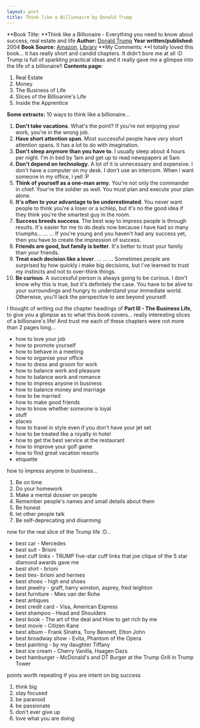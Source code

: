 ```yaml
---
layout: post
title: Think like a Billionaire by Donald Trump
---
```


**Book Title: **Think like a Billionaire - Everything you need to know about success, real estate and life **Author:** [Donald Trump](http://en.wikipedia.org/wiki/Donald_Trump) **Year written/published:** 2004 **Book Source:** [Amazon](http://www.amazon.com/Trump-Billionaire-Everything-Success-Estate/dp/0345481402/ref=pd_bbs_2/105-4294929-8238850?ie=UTF8&s=books&qid=1184219620&sr=8-2), [Library](http://vistaweb.nlb.gov.sg/cgi-bin/cw_cgi?fullRecord+13106+3002+12734252+2+0) **My Comments: **I totally loved this book... it has really short and candid chapters. It didn't bore me at all :D Trump is full of sparkling practical ideas and it really gave me a glimpse into the life of a billionaire!! **Contents page:**
1. Real Estate
2. Money
3. The Business of Life
4. Slices of the Billioanire's Life
5. Inside the Apprentice

**Some extracts:** 10 ways to think like a billionaire...
1. **Don't take vacations**. What's the point? If you're not enjoying your work, you're in the wrong job.
2. **Have short attention span**. Most successful people have very short attention spans. It has a lot to do with imagination.
3. **Don't sleep anymore than you have to**. I usually sleep about 4 hours per night. I'm in bed by 1am and get up to read newspapers at 5am
4. **Don't depend on technology**. A lot of it is unnecessary and expensive. I don't have a computer on my desk. I don't use an intercom. When i want someone in my office, i yell :P
5. **Think of yourself as a one-man army**. You're not only the commander in chief. Your're the soldier as well. You must plan and execute your plan alone.
6. **It's often to your advantage to be underestimated**. You never want people to think you're a loser or a schlep, but it's no the good idea if they think you're the smartest guy in the room.
7. **Success breeds success**. The best way to impress people is through results. It's easier for me to do deals now because i have had so many triumphs... ... ... If you're young and you haven't had any success yet, then you have to create the impression of success.
8. **Friends are good, but family is better**. It's better to trust your family than your friends.
9. **Treat each decision like a lover**. ... ... ... Sometimes people are surprised by how quickly i make big decisions, but i've learned to trust my instincts and not to over-think things.
10. **Be curious**. A successful person is always going to be curious. I don't know why this is true, but it's definitely the case. You have to be alive to your surroundings and hungry to understand your immediate world. Otherwise, you'll lack the perspective to see beyond yourself.

I thought of writing out the chapter headings of **Part III - The Business Life**, to give you a glimpse as to what this book covers... really interesting slices of a billionaire's life! And trust me each of these chapters were not more than 2 pages long...
- how to love your job
- how to promote yourself
- how to behave in a meeting
- how to organise your office
- how to dress and groom for work
- how to balance work and pleasure
- how to balance work and romance
- how to impress anyone in business
- how to balance money and marriage
- how to be married
- how to make good friends
- how to know whether someone is loyal
- stuff
- places
- how to travel in style even if you don't have your jet set
- how to be treated like a royalty in hotel
- how to get the best service at the restaurant
- how to improve your golf game
- how to find great vacation resorts
- etiquette

how to impress anyone in business...
1. Be on time
2. Do your homework
3. Make a mental dossier on people
4. Remember people's names and small details about them
5. Be honest
6. let other people talk
7. Be self-deprecating and disarming

now for the real slice of the Trump life :D...
- best car - Mercedes
- best suit - Brioni
- best cuff links - TRUMP five-star cuff links that joe clique of the 5 star diamond awards gave me
- best shirt - brioni
- best ties- brioni and hermes
- best shoes - high end shoes
- best jewelry - graff, harry winston, asprey, fred leighton
- best furniture - Mies van der Rohe
- best antiques
- best credit card - Visa, American Express
- best shampoo - Head and Shoulders
- best book - The art of the deal and How to get rich by me
- best movie - Citizen Kane
- best album - Frank Sinatra, Tony Bennett, Elton John
- best broadway show - Evita, Phantom of the Opera
- best painting - by my daughter Tiffany
- best ice cream - Cherry Vanilla, Haagen Dazs
- best hamburger - McDonald's and DT Burger at the Trump Grill in Trump Tower

points worth repeating if you are intent on big success
1. think big
2. stay focused
3. be paranoid
4. be passionate
5. don't ever give up
6. love what you are doing
